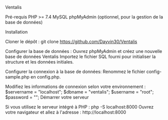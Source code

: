 Ventalis

Pré-requis
PHP >= 7.4
MySQL
phpMyAdmin (optionnel, pour la gestion de la base de données)


Installation

Cloner le dépôt :
git clone https://github.com/Dayvin30/Ventalis

Configurer la base de données :
Ouvrez phpMyAdmin et créez une nouvelle base de données Ventalis
Importez le fichier SQL fourni pour initialiser la structure et les données initiales.

Configurer la connexion à la base de données:
Renommez le fichier config-sample.php en config.php.

Modifiez les informations de connexion selon votre environnement :
    $servername = "localhost";
    $dbname = "ventalis";
    $username = "root";
    $password = "";
Démarrer votre serveur

Si vous utilisez le serveur intégré à PHP :
php -S localhost:8000
Ouvrez votre navigateur et allez à l'adresse : http://localhost:8000